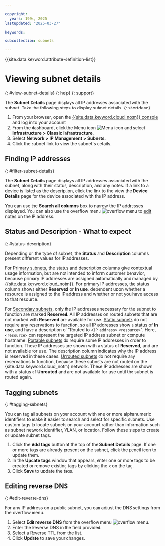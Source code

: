 ```yaml
---

copyright:
  years: 1994, 2025
lastupdated: "2025-03-27"

keywords:

subcollection: subnets

---
```


{{site.data.keyword.attribute-definition-list}}

# Viewing subnet details
{: #view-subnet-details}
{: help}
{: support}

The **Subnet Details** page displays all IP addresses associated with the subnet. Take the following steps to display subnet details.
{: shortdesc}

1. From your browser, open the [{{site.data.keyword.cloud_notm}} console](https://{DomainName}/) and log in to your account.
1. From the dashboard, click the Menu icon ![Menu icon](../icons/icon_hamburger.svg) and select **Infrastructure > Classic Infrastructure**.
1. Select **Network > IP Management > Subnets**.
1. Click the subnet link to view the subnet's details.

## Finding IP addresses
{: #filter-subnet-details}

The **Subnet Details** page displays all IP addresses associated with the subnet, along with their status, description, and any notes. If a link to a device is listed as the description, click the link to the view the **Device Details** page for the device associated with the IP address.

You can use the **Search all columns** box to narrow the IP addresses displayed. You can also use the overflow menu ![overflow menu](images/overflow.png) to [edit notes](/docs/subnets?topic=subnets-edit-notes-subnet-ip) on the IP address. 

## Status and Description - What to expect
{: #status-description}

Depending on the type of subnet, the **Status** and **Description** columns present different values for IP addresses.

For [Primary subnets](/docs/subnets?topic=subnets-about-subnets-and-ips#primary-subnets), the status and description columns give contextual usage information, but are not intended to inform customer behavior, because primary IP addresses are assigned automatically and managed by {{site.data.keyword.cloud_notm}}. For primary IP addresses, the status column shows either **Reserved** or **In use**, dependent upon whether a resource is assigned to the IP address and whether or not you have access to that resource.

For [Secondary subnets](/docs/subnets?topic=subnets-about-subnets-and-ips#secondary-subnets), only the IP addresses necessary for the subnet to function are marked **Reserved**. All IP addresses on routed subnets that are not marked with **Reserved** are available for use. [Static subnets](/docs/subnets?topic=subnets-about-subnets-and-ips#static-subnets) do not require any reservations to function, so all IP addresses show a status of **In use**, and have a description of "Routed to `<IP address>` `<resource>`". Here, `<resource>` can represent the targeted IP address subnet or compute hostname. [Portable subnets](/docs/subnets?topic=subnets-about-subnets-and-ips#portable-subnet) do require some IP addresses in order to function. These IP addresses are shown with a status of **Reserved**, and are not available for use. The description column indicates why the IP address is reserved in these cases. [Unrouted subnets](/docs/subnets?topic=subnets-re-routing-secondary-subnets) do not require any reservations to function, because these subnets are not routed on the {site.data.keyword.cloud_notm} network. These IP addresses are shown with a status of **Unrouted** and are not available for use until the subnet is routed again.

## Tagging subnets
{: #tagging-subnets}

You can tag all subnets on your account with one or more alphanumeric identifiers to make it easier to search and select for specific subnets. Use custom tags to locate subnets on your account rather than information such as subnet network identifier, VLAN, or location. Follow these steps to create or update subnet tags.

1. Click the **Add tags** button at the top of the **Subnet Details** page. If one or more tags are already present on the subnet, click the pencil icon to update them.
1. In the **Update tags** window that appears, enter one or more tags to be created or remove existing tags by clicking the `x` on the tag.
1. Click **Save** to update the tags.

## Editing reverse DNS
{: #edit-reverse-dns}

For any IP address on a public subnet, you can adjust the DNS settings from the overflow menu.  


1. Select **Edit reverse DNS** from the overflow menu ![overflow menu](images/overflow.png).
1. Enter the Reverse DNS in the field provided.
1. Select a Reverse TTL from the list.
1. Click **Update** to save your changes.
